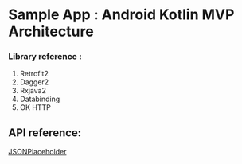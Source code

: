 # Sample App : Android Kotlin MVP Architecture

### Library reference :
1. Retrofit2 
2. Dagger2 
3. Rxjava2 
4. Databinding 
5. OK HTTP 

## API reference:
[JSONPlaceholder](https://jsonplaceholder.typicode.com)

